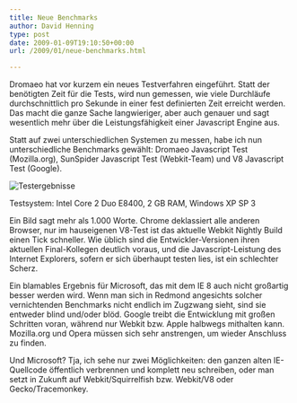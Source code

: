 ```yaml
---
title: Neue Benchmarks
author: David Henning
type: post
date: 2009-01-09T19:10:50+00:00
url: /2009/01/neue-benchmarks.html

---
```

Dromaeo hat vor kurzem ein neues Testverfahren eingeführt. Statt der benötigten Zeit für die Tests, wird nun gemessen, wie viele Durchläufe durchschnittlich pro Sekunde in einer fest definierten Zeit erreicht werden. Das macht die ganze Sache langwieriger, aber auch genauer und sagt wesentlich mehr über die Leistungsfähigkeit einer Javascript Engine aus.

Statt auf zwei unterschiedlichen Systemen zu messen, habe ich nun unterschiedliche Benchmarks gewählt: Dromaeo Javascript Test (Mozilla.org), SunSpider Javascript Test (Webkit-Team) und V8 Javascript Test (Google).

![Testergebnisse][1]

Testsystem: Intel Core 2 Duo E8400, 2 GB RAM, Windows XP SP 3

Ein Bild sagt mehr als 1.000 Worte. Chrome deklassiert alle anderen Browser, nur im hauseigenen V8-Test ist das aktuelle Webkit Nightly Build einen Tick schneller. Wie üblich sind die Entwickler-Versionen ihren aktuellen Final-Kollegen deutlich voraus, und die Javascript-Leistung des Internet Explorers, sofern er sich überhaupt testen lies, ist ein schlechter Scherz.

Ein blamables Ergebnis für Microsoft, das mit dem IE 8 auch nicht großartig besser werden wird. Wenn man sich in Redmond angesichts solcher vernichtenden Benchmarks nicht endlich im Zugzwang sieht, sind sie entweder blind und/oder blöd. Google treibt die Entwicklung mit großen Schritten voran, während nur Webkit bzw. Apple halbwegs mithalten kann. Mozilla.org und Opera müssen sich sehr anstrengen, um wieder Anschluss zu finden.

Und Microsoft? Tja, ich sehe nur zwei Möglichkeiten: den ganzen alten IE-Quellcode öffentlich verbrennen und komplett neu schreiben, oder man setzt in Zukunft auf Webkit/Squirrelfish bzw. Webkit/V8 oder Gecko/Tracemonkey.

 [1]: https://www.madcatswelt.org/images/2009-01-09.png